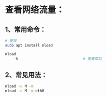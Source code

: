 # 查看网络流量：

## 1、常用命令：

```bash
# 安装
sudo apt install nload

nload
	-h                              # 查看帮助
```

## 2、常见用法：

```bash
nload -u M -m
nload -u M -m eth0
```

